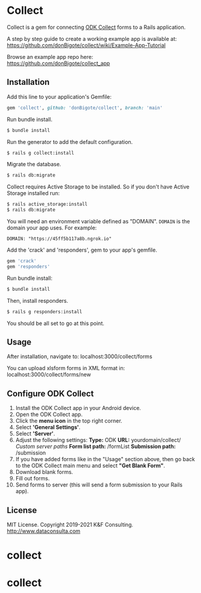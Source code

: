 # Collect
Collect is a gem for connecting [ODK Collect](https://docs.getodk.org/collect-intro/) forms to a Rails application.

A step by step guide to create a working example app is available at:
https://github.com/donBigote/collect/wiki/Example-App-Tutorial

Browse an example app repo here:
https://github.com/donBigote/collect_app

## Installation
Add this line to your application's Gemfile:
```ruby
gem 'collect', github: 'donBigote/collect', branch: 'main'
```
Run bundle install.
```bash
$ bundle install
```
Run the generator to add the default configuration.
```bash
$ rails g collect:install
```
Migrate the database.
```bash
$ rails db:migrate
```
Collect requires Active Storage to be installed. So if you don't have Active Storage installed run:
```bash
$ rails active_storage:install
$ rails db:migrate
```
You will need an environment variable defined as "DOMAIN".
`DOMAIN` is the domain your app uses.
For example:
```
DOMAIN: "https://45ff5b117a8b.ngrok.io"
```
Add the 'crack' and 'responders',  gem to your app's gemfile.
```bash
gem 'crack'
gem 'responders'
```
Run bundle install:
```bash
$ bundle install
```
Then, install responders.
```bash
$ rails g responders:install
```
You should be all set to go at this point.

## Usage
After installation, navigate to: 
localhost:3000/collect/forms

You can upload xlsform forms in XML format in:
localhost:3000/collect/forms/new

## Configure ODK Collect

 1. Install the ODK Collect app in your Android device.
 2. Open the ODK Collect app.
 3. Click the **menu icon** in the top right corner.
 4. Select **'General Settings'**.
 5. Select **'Server'**.
 6. Adjust the following settings:
**Type:** ODK
**URL:** yourdomain/collect/
*Custom server paths* 
**Form list path:** /formList
**Submission path:** /submission
7. If you have added forms like in the "Usage" section above, then go back to the ODK Collect main menu and select **"Get Blank Form"**.
8. Download blank forms.
9. Fill out forms.
10. Send forms to server (this will send a form submission to your Rails app). 

## License

MIT License. Copyright 2019-2021 K&F Consulting. http://www.dataconsulta.com


# collect
# collect
